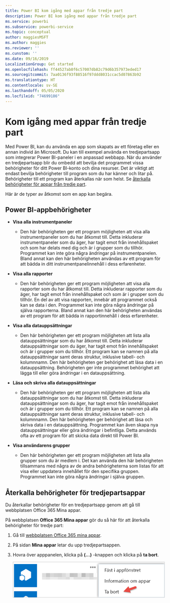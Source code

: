 ```yaml
---
title: Power BI kom igång med appar från tredje part
description: Power BI kom igång med appar från tredje part
ms.service: powerbi
ms.subservice: powerbi-service
ms.topic: conceptual
author: maggiesMSFT
ms.author: maggies
ms.reviewer: ''
ms.cunstom: ''
ms.date: 09/16/2019
LocalizationGroup: Get started
ms.openlocfilehash: ff44527ab0f6c57007db82c79d6b357973eded17
ms.sourcegitcommit: 7aa0136f93f88516f97ddd8031ccac5d07863b92
ms.translationtype: HT
ms.contentlocale: sv-SE
ms.lasthandoff: 05/05/2020
ms.locfileid: "74699186"
---
```

# <a name="get-started-with-third-party-apps"></a>Kom igång med appar från tredje part

Med Power BI, kan du använda en app som skapats av ett företag eller en annan individ än Microsoft. Du kan till exempel använda en tredjepartsapp som integrerar Power BI-paneler i en anpassad webbapp. När du använder en tredjepartsapp blir du ombedd att bevilja det programmet vissa behörigheter för ditt Power BI-konto och dina resurser. Det är viktigt att endast bevilja behörigheter till program som du har känner och litar på. Behörigheter till ett program kan återkallas när som helst. Se [återkalla behörigheter för appar från tredje part](#revoke).

Här är de typer av åtkomst som en app kan begära.

## <a name="power-bi-app-permissions"></a>Power BI-appbehörigheter

* **Visa alla instrumentpaneler**
  
  * Den här behörigheten ger ett program möjligheten att visa alla instrumentpaneler som du har åtkomst till. Detta inkluderar instrumentpaneler som du äger, har tagit emot från innehållspaket och som har delats med dig och är i grupper som du tillhör. Programmet kan inte göra några ändringar på instrumentpanelen. Bland annat kan den här behörigheten användas av ett program för att bädda in ditt instrumentpanelinnehåll i dess erfarenheter.

* **Visa alla rapporter**
  
  * Den här behörigheten ger ett program möjligheten att visa alla rapporter som du har åtkomst till. Detta inkluderar rapporter som du äger, har tagit emot från innehållspaket och som är i grupper som du tillhör. En del av att visa rapporten, innebär att programmet också kan se data i den. Programmet kan inte göra några ändringar på själva rapporterna. Bland annat kan den här behörigheten användas av ett program för att bädda in rapportinnehåll i dess erfarenheter.

* **Visa alla datauppsättningar**
  
  * Den här behörigheten ger ett program möjligheten att lista alla datauppsättningar som du har åtkomst till. Detta inkluderar datauppsättningar som du äger, har tagit emot från innehållspaket och är i grupper som du tillhör. Ett program kan se namnen på alla datauppsättningar samt deras struktur, inklusive tabell- och kolumnnamn. Den här behörigheten ger behörighet att läsa data i en datauppsättning. Behörigheten ger inte programmet behörighet att lägga till eller göra ändringar i en datauppsättning.
* **Läsa och skriva alla datauppsättningar**
  
  * Den här behörigheten ger ett program möjligheten att lista alla datauppsättningar som du har åtkomst till. Detta inkluderar datauppsättningar som du äger, har tagit emot från innehållspaket och är i grupper som du tillhör. Ett program kan se namnen på alla datauppsättningar samt deras struktur, inklusive tabell- och kolumnnamn. Den här behörigheten ger behörighet att läsa och skriva data i en datauppsättning. Programmet kan även skapa nya datauppsättningar eller göra ändringar i befintliga. Detta används ofta av ett program för att skicka data direkt till Power BI.

* **Visa användarens grupper**
  
  * Den här behörigheten ger ett program möjligheten att lista alla grupper som du är medlem i. Det kan använda den här behörigheten tillsammans med några av de andra behörigheterna som listas för att visa eller uppdatera innehållet för den specifika gruppen. Programmet kan inte göra några ändringar i själva gruppen.

<a name="revoke"/>

## <a name="revoke-third-party-app-permissions"></a>Återkalla behörigheter för tredjepartsappar

Du återkallar behörigheter för en tredjepartsapp genom att gå till webbplatsen Office 365 Mina appar.

På webbplatsen **Office 365 Mina appar** gör du så här för att återkalla behörigheter för tredje part:

1. Gå till [webbplatsen Office 365 mina appar](https://portal.office.com/myapps).

2. På sidan **Mina appar** letar du upp tredjepartsappen.

3. Hovra över apppanelen, klicka på **(...)** -knappen och klicka på **ta bort**.

   ![Ta bort](media/service-power-bi-get-started-third-party-apps/remove.png)